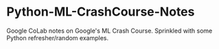 # Python-ML-CrashCourse-Notes
Google CoLab notes on Google's ML Crash Course. Sprinkled with some Python refresher/random examples.
